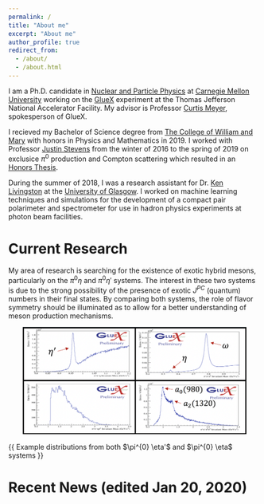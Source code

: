 ```yaml
---
permalink: /
title: "About me"
excerpt: "About me"
author_profile: true
redirect_from: 
  - /about/
  - /about.html
---
```


I am a Ph.D. candidate in [Nuclear and Particle Physics](https://www.cmu.edu/physics/) at [Carnegie Mellon University](https://www.cmu.edu/) working on the [GlueX](https://en.wikipedia.org/wiki/GlueX) experiment at the  Thomas Jefferson National Accelerator Facility. My advisor is Professor [Curtis Meyer](https://www.cmu.edu/physics/people/faculty/meyer.html), spokesperson of GlueX.

I recieved my Bachelor of Science degree from [The College of William and Mary](https://www.wm.edu/) with honors in Physics and Mathematics in 2019. I worked with Professor [Justin Stevens](https://www.wm.edu/as/physics/people/fulltimefaculty/stevens_j.php) from the winter of 2016 to the spring of 2019 on exclusice $\pi^{0}$ production and Compton scattering which resulted in an [Honors Thesis](https://scholarworks.wm.edu/honorstheses/1317/).

During the summer of 2018, I was a research assistant for Dr. [Ken Livingston](http://nuclear.gla.ac.uk/infoWrapper.php?surname=Livingston) at the [University of Glasgow](https://www.gla.ac.uk/). I worked on machine learning techniques and simulations for the development of a compact pair polarimeter and spectrometer for use in hadron
physics experiments at photon beam facilities.

Current Research
======
My area of research is searching for the existence of exotic hybrid mesons, particularly on the $\pi^{0} \eta$ and $\pi^{0} \eta'$ systems. The interest in these two systems is due to the strong possibility of the presence of exotic $J^{PC}$   (quantum) numbers in their final states. By comparing both systems, the role of flavor symmetry should be illuminated as to allow for a better understanding of meson production mechanisms. 

<p align="center">
  <img src="https://github.com/zabaldwin/zabaldwin.github.io/blob/master/Screen%20Shot%202020-01-21%20at%2012.05.26%20AM.png" alt="Photo" style="width: 450px;"/> 
  <figcaption>{{ Example distributions from both $\pi^{0} \eta'$ and  $\pi^{0} \eta$ systems 
 }}</figcaption>
</p>

Recent News (edited Jan 20, 2020)
======

